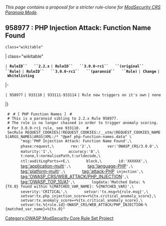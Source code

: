 *This page contains a proposal for a stricter rule-clone for
[ModSecurity CRS Paranoia
Mode](OWASP_ModSec_CRS_Paranoia_Mode "wikilink").*

## 958977 : PHP Injection Attack: Function Name Found

`class="wikitable"`

| class="wikitable"

`| `**`RuleID``   ``2.2.x`**
`| `**`RuleID``   ``3.0.0-rc1``   ``(original``   ``Rule)`**
`| `**`RuleID``   ``3.0.0-rc1``   ``(paranoid``   ``Rule)`**
`| `**`Change`**
`| `**`Whitelisting`**

|-

`| 958977`
`| 933110`
`| 933111-933114`
`| Rule now triggers on it's own`
`| none`

|}

` #`
` # [ PHP Function Names ]`
` # `
` # This is a paranoid sibling to 2.2.x Rule 958977.`
` # The rule is no longer chained in order to trigger anomaly scoring.`
` # For 3.0.0-rc1 rule, see 933110. `
` #`
` SecRule REQUEST_COOKIES|!REQUEST_COOKIES:/__utm/|REQUEST_COOKIES_NAMES|ARGS_NAMES|ARGS|XML:/* "@pmf php-function-names.data" \`
`       "msg:'PHP Injection Attack: Function Name Found',\`
`       phase:request,\`
`       rev:'2',\`
`       ver:'OWASP_CRS/3.0.0',\`
`       maturity:'1',\`
`       accuracy:'8',\`
`       t:none,t:normalisePath,t:urldecode,\`
`       ctl:auditLogParts=+E,\`
`       block,\`
`       id:'XXXXXX',\`
`       `<tag:'application-multi>`',\`
`       `<tag:'language-PHP>`',\`
`       `<tag:'platform-multi>`',\`
`       `<tag:'attack-PHP>` injection',\`
`       `<tag:'OWASP_CRS/WEB_ATTACK/PHP_INJECTION>`',\`
`       `<tag:'OWASP_TOP_10/A1>`',\`
`       logdata:'Matched Data: %{TX.0} found within %{MATCHED_VAR_NAME}: %{MATCHED_VAR}',\`
`       severity:'CRITICAL',\`
`       setvar:'tx.msg=%{rule.msg}',\`
`       setvar:tx.php_injection_score=+%{tx.critical_anomaly_score},\`
`       setvar:tx.anomaly_score=+%{tx.critical_anomaly_score},\`
`       setvar:tx.%{rule.id}-OWASP_CRS/WEB_ATTACK/PHP_INJECTION-%{matched_var_name}=%{tx.0}"`

[Category:OWASP ModSecurity Core Rule Set
Project](Category:OWASP_ModSecurity_Core_Rule_Set_Project "wikilink")